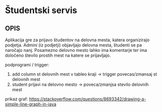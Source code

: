 # Študentski servis

## OPIS
Aplikacija gre za prijavo študentov na delovna mesta, katera organizirajo podjetja.
Admini (iz podjetji) objavljajo delovna mesta, študenti se pa naročajo nanj.
Posamezno delovno mesto lahko ima komentarje ter ima določeno število prostih mest na katere se prijavljajo.

podprogrami / trigger:
1. add column st delovnih mest v tableo kraji -> trigger povecas/zmansaj st delovnih mest
2. student prijavi na delovno mesto -> poveca/zmanjsa stevilo delovnih mest

prikaz graf:
https://stackoverflow.com/questions/8693342/drawing-a-simple-line-graph-in-java
